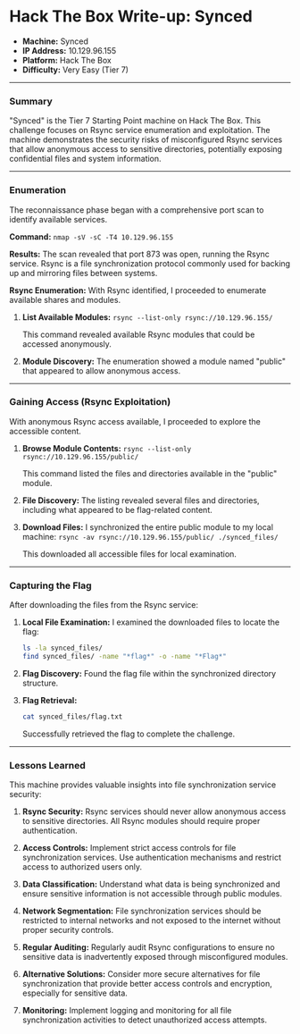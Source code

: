 # Hack The Box Write-up: Synced

- **Machine:** Synced
- **IP Address:** 10.129.96.155
- **Platform:** Hack The Box
- **Difficulty:** Very Easy (Tier 7)

---

### Summary

"Synced" is the Tier 7 Starting Point machine on Hack The Box. This challenge focuses on Rsync service enumeration and exploitation. The machine demonstrates the security risks of misconfigured Rsync services that allow anonymous access to sensitive directories, potentially exposing confidential files and system information.

---

### Enumeration

The reconnaissance phase began with a comprehensive port scan to identify available services.

**Command:**
`nmap -sV -sC -T4 10.129.96.155`

**Results:**
The scan revealed that port 873 was open, running the Rsync service. Rsync is a file synchronization protocol commonly used for backing up and mirroring files between systems.

**Rsync Enumeration:**
With Rsync identified, I proceeded to enumerate available shares and modules.

1. **List Available Modules:**
   `rsync --list-only rsync://10.129.96.155/`
   
   This command revealed available Rsync modules that could be accessed anonymously.

2. **Module Discovery:**
   The enumeration showed a module named "public" that appeared to allow anonymous access.

---

### Gaining Access (Rsync Exploitation)

With anonymous Rsync access available, I proceeded to explore the accessible content.

1. **Browse Module Contents:**
   `rsync --list-only rsync://10.129.96.155/public/`
   
   This command listed the files and directories available in the "public" module.

2. **File Discovery:**
   The listing revealed several files and directories, including what appeared to be flag-related content.

3. **Download Files:**
   I synchronized the entire public module to my local machine:
   `rsync -av rsync://10.129.96.155/public/ ./synced_files/`
   
   This downloaded all accessible files for local examination.

---

### Capturing the Flag

After downloading the files from the Rsync service:

1. **Local File Examination:**
   I examined the downloaded files to locate the flag:
   ```bash
   ls -la synced_files/
   find synced_files/ -name "*flag*" -o -name "*Flag*"
   ```

2. **Flag Discovery:**
   Found the flag file within the synchronized directory structure.

3. **Flag Retrieval:**
   ```bash
   cat synced_files/flag.txt
   ```
   
   Successfully retrieved the flag to complete the challenge.

---

### Lessons Learned

This machine provides valuable insights into file synchronization service security:

1. **Rsync Security:** Rsync services should never allow anonymous access to sensitive directories. All Rsync modules should require proper authentication.

2. **Access Controls:** Implement strict access controls for file synchronization services. Use authentication mechanisms and restrict access to authorized users only.

3. **Data Classification:** Understand what data is being synchronized and ensure sensitive information is not accessible through public modules.

4. **Network Segmentation:** File synchronization services should be restricted to internal networks and not exposed to the internet without proper security controls.

5. **Regular Auditing:** Regularly audit Rsync configurations to ensure no sensitive data is inadvertently exposed through misconfigured modules.

6. **Alternative Solutions:** Consider more secure alternatives for file synchronization that provide better access controls and encryption, especially for sensitive data.

7. **Monitoring:** Implement logging and monitoring for all file synchronization activities to detect unauthorized access attempts.